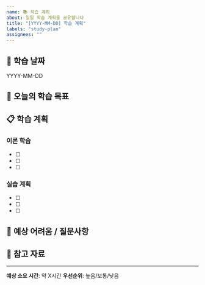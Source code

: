 ```yaml
---
name: 📚 학습 계획
about: 일일 학습 계획을 공유합니다
title: "[YYYY-MM-DD] 학습 계획"
labels: "study-plan"
assignees: ""
---
```


## 📅 학습 날짜
YYYY-MM-DD

## 🎯 오늘의 학습 목표
<!-- 오늘 학습하고자 하는 주요 목표를 작성해주세요 -->

## 📋 학습 계획
<!-- 구체적인 학습 계획을 작성해주세요 -->

### 이론 학습
- [ ]
- [ ]
- [ ]

### 실습 계획
- [ ]
- [ ]
- [ ]

## 🤔 예상 어려움 / 질문사항
<!-- 학습하면서 어려울 것 같은 부분이나 미리 질문하고 싶은 내용이 있다면 적어주세요 -->

## 📝 참고 자료
<!-- 오늘 학습에 참고할 자료들을 링크나 제목으로 적어주세요 -->

---
**예상 소요 시간**: 약 X시간
**우선순위**: 높음/보통/낮음
